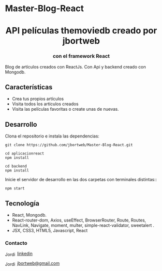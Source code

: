# Master-Blog-React
<h1 align="center">API películas themoviedb creado por jbortweb</h1>
<h3 align="center">con el framework React</h3>

Blog de artículos creados con ReactJs.
Con Api y backend creado con Mongodb.


## Características

- Crea tus propios artículos
- Visita todos los artículos creados
- Visita las películas favoritas o create unas de nuevas.


## Desarrollo
Clona el repositorio e instala las dependencias:

```
git clone https://github.com/jbortweb/Master-Blog-React.git

cd aplicacionreact
npm install

cd backend 
npm install
```

Inicie el servidor de desarrollo en las dos carpetas con terminales distintas::

```
npm start
```

## Tecnología

- React, Mongodb.
-  React-router-dom, Axios, useEffect, BrowserRouter, Route, Routes, NavLink, Navigate, moment, multer, simple-react-validator, sweetalert .
- JSX, CSS3, HTML5, Javascript, React


<h3>Contacto</h3>

<a href="https://www.linkedin.com/in/jordi-bort/" target="blank"><img align="center" src="https://cdn.jsdelivr.net/npm/simple-icons@3.0.1/icons/linkedin.svg" alt="Jordi Bort" height="15" width="40" />linkedin</a>

<a href="mailto:jbortweb@gmail.com " target="blank"><img align="center" src="https://cdn.jsdelivr.net/npm/simple-icons@3.0.1/icons/gmail.svg" alt="Jordi Bort" height="15" width="40" />jbortweb@gmail.com</a>
